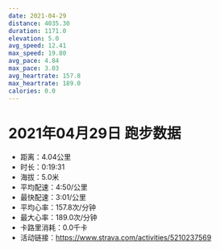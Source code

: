 ```yaml
---
date: 2021-04-29
distance: 4035.30
duration: 1171.0
elevation: 5.0
avg_speed: 12.41
max_speed: 19.80
avg_pace: 4.84
max_pace: 3.03
avg_heartrate: 157.8
max_heartrate: 189.0
calories: 0.0
---
```


# 2021年04月29日 跑步数据

- 距离：4.04公里
- 时长：0:19:31
- 海拔：5.0米
- 平均配速：4:50/公里
- 最快配速：3:01/公里
- 平均心率：157.8次/分钟
- 最大心率：189.0次/分钟
- 卡路里消耗：0.0千卡
- 活动链接：https://www.strava.com/activities/5210237569
